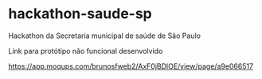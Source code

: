 # hackathon-saude-sp
Hackathon da Secretaria municipal de saúde de São Paulo

Link para protótipo não funcional desenvolvido

https://app.moqups.com/brunosfweb2/AxF0jBDlOE/view/page/a9e066517
